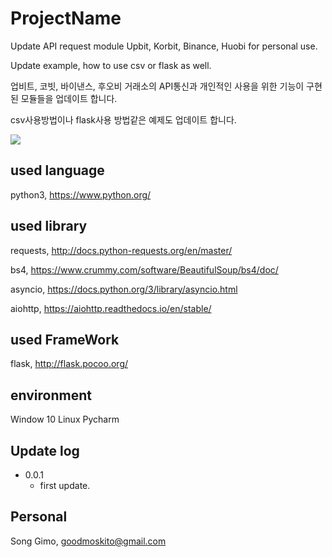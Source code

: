 # ProjectName
Update API request module Upbit, Korbit, Binance, Huobi for personal use. 

Update example, how to use csv or flask as well.

업비트, 코빗, 바이낸스, 후오비 거래소의 API통신과 개인적인 사용을 위한 기능이 구현된 모듈들을 업데이트 합니다.

csv사용방법이나 flask사용 방법같은 예제도 업데이트 합니다.

![](../header.png)

## used language
python3, https://www.python.org/

## used library
requests, http://docs.python-requests.org/en/master/

bs4, https://www.crummy.com/software/BeautifulSoup/bs4/doc/

asyncio, https://docs.python.org/3/library/asyncio.html

aiohttp, https://aiohttp.readthedocs.io/en/stable/

## used FrameWork
flask, http://flask.pocoo.org/

## environment
Window 10
Linux
Pycharm


## Update log

* 0.0.1
    * first update.

## Personal
Song Gimo, goodmoskito@gmail.com

